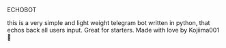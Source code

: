 ECHOBOT

this is a very simple and light weight telegram bot written in python, that echos back all users input.
Great for starters.
Made with love by Kojiima001💙

